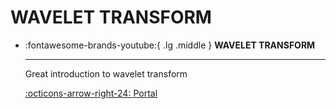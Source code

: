 # WAVELET TRANSFORM

<div class="grid cards" markdown>

-   :fontawesome-brands-youtube:{ .lg .middle } __WAVELET TRANSFORM__

    ---

    Great introduction to wavelet transform

    [:octicons-arrow-right-24: <a href="https://www.youtube.com/watch?v=jnxqHcObNK4" target="_blank"> Portal </a>](#)  

</div>
